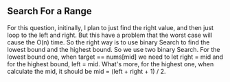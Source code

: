 ## Search For a Range
For this question, initinally, I plan to just find the right value, and then
just loop to the left and right. But this have a problem that the worst case 
will cause the O(n) time. So the right way is to use binary Search to find 
the lowest bound and the highest bound. So we use two binary Search. For the 
lowest bound one, when target == nums[mid] we need to let right = mid and 
for the highest bound, left = mid. What's more, for the highest one, when
calculate the mid, it should be mid = (left + right + 1) / 2.
